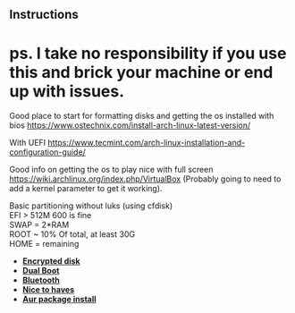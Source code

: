 ## Instructions
# ps. I take no responsibility if you use this and brick your machine or end up with issues.

Good place to start for formatting disks and getting the os installed with bios https://www.ostechnix.com/install-arch-linux-latest-version/

With UEFI https://www.tecmint.com/arch-linux-installation-and-configuration-guide/

Good info on getting the os to play nice with full screen https://wiki.archlinux.org/index.php/VirtualBox (Probably going to need to add a kernel parameter to get it working).

Basic partitioning without luks (using cfdisk)  
EFI > 512M 600 is fine  
SWAP = 2*RAM  
ROOT ~ 10% Of total, at least 30G  
HOME = remaining  

* [**Encrypted disk**](install/encrypted_disks.md)  
* [**Dual Boot**](install/dual_boot.md)  
* [**Bluetooth**](install/bluetooth.md)  
* [**Nice to haves**](install/nice_to_haves.md)  
* [**Aur package install**](install/aurpkginstall.md)  
